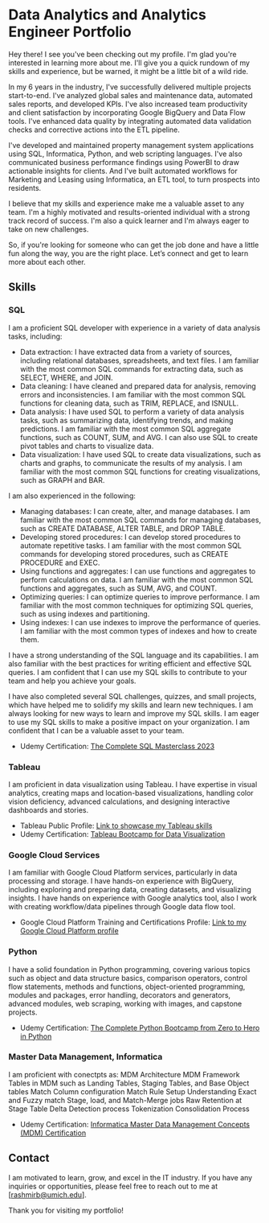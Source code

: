 # Data Analytics and Analytics Engineer Portfolio

Hey there! I see you've been checking out my profile. I'm glad you're interested in learning more about me. I'll give you a quick rundown of my skills and experience, but be warned, it might be a little bit of a wild ride.  

In my 6 years in the industry, I've successfully delivered multiple projects start-to-end. I've analyzed global sales and maintenance data, automated sales reports, and developed KPIs. I've also increased team productivity and client satisfaction by incorporating Google BigQuery and Data Flow tools. I've enhanced data quality by integrating automated data validation checks and corrective actions into the ETL pipeline.  

I've developed and maintained property management system applications using SQL, Informatica, Python, and web scripting languages. I've also communicated business performance findings using PowerBI to draw actionable insights for clients. And I've built automated workflows for Marketing and Leasing using Informatica, an ETL tool, to turn prospects into residents.  

I believe that my skills and experience make me a valuable asset to any team. I'm a highly motivated and results-oriented individual with a strong track record of success. I'm also a quick learner and I'm always eager to take on new challenges.  

So, if you're looking for someone who can get the job done and have a little fun along the way, you are the right place. Let’s connect and get to learn more about each other.   

## Skills

### SQL  
I am a proficient SQL developer with experience in a variety of data analysis tasks, including:
*	Data extraction: I have extracted data from a variety of sources, including relational databases, spreadsheets, and text files. I am familiar with the most common SQL commands for extracting data, such as SELECT, WHERE, and JOIN.
*	Data cleaning: I have cleaned and prepared data for analysis, removing errors and inconsistencies. I am familiar with the most common SQL functions for cleaning data, such as TRIM, REPLACE, and ISNULL.
*	Data analysis: I have used SQL to perform a variety of data analysis tasks, such as summarizing data, identifying trends, and making predictions. I am familiar with the most common SQL aggregate functions, such as COUNT, SUM, and AVG. I can also use SQL to create pivot tables and charts to visualize data.
*	Data visualization: I have used SQL to create data visualizations, such as charts and graphs, to communicate the results of my analysis. I am familiar with the most common SQL functions for creating visualizations, such as GRAPH and BAR.  
  
I am also experienced in the following:
*	Managing databases: I can create, alter, and manage databases. I am familiar with the most common SQL commands for managing databases, such as CREATE DATABASE, ALTER TABLE, and DROP TABLE.
*	Developing stored procedures: I can develop stored procedures to automate repetitive tasks. I am familiar with the most common SQL commands for developing stored procedures, such as CREATE PROCEDURE and EXEC.
*	Using functions and aggregates: I can use functions and aggregates to perform calculations on data. I am familiar with the most common SQL functions and aggregates, such as SUM, AVG, and COUNT.
*	Optimizing queries: I can optimize queries to improve performance. I am familiar with the most common techniques for optimizing SQL queries, such as using indexes and partitioning.
*	Using indexes: I can use indexes to improve the performance of queries. I am familiar with the most common types of indexes and how to create them.
  
I have a strong understanding of the SQL language and its capabilities. I am also familiar with the best practices for writing efficient and effective SQL queries. I am confident that I can use my SQL skills to contribute to your team and help you achieve your goals.  

I have also completed several SQL challenges, quizzes, and small projects, which have helped me to solidify my skills and learn new techniques. I am always looking for new ways to learn and improve my SQL skills.
I am eager to use my SQL skills to make a positive impact on your organization. I am confident that I can be a valuable asset to your team.

- Udemy Certification: [The Complete SQL Masterclass 2023](https://github.com/bhutadarashmi/Data-Analyst-Portfolio/blob/main/certifications/SQL.pdf)

### Tableau
I am proficient in data visualization using Tableau. I have expertise in visual analytics, creating maps and location-based visualizations, handling color vision deficiency, advanced calculations, and designing interactive dashboards and stories.

- Tableau Public Profile: [Link to showcase my Tableau skills](https://public.tableau.com/app/profile/rashmi.bhutada)
- Udemy Certification: [Tableau Bootcamp for Data Visualization](https://github.com/bhutadarashmi/Data-Analyst-Portfolio/blob/main/certifications/Tableau.pdf)

### Google Cloud Services
I am familiar with Google Cloud Platform services, particularly in data processing and storage. I have hands-on experience with BigQuery, including exploring and preparing data, creating datasets, and visualizing insights. I have hands on experience with Google analytics tool, also I work with creating workflow/data pipelines through Google data flow tool.

- Google Cloud Platform Training and Certifications Profile: [Link to my Google Cloud Platform profile](https://partner.cloudskillsboost.google/public_profiles/a1edd24f-41b1-43ba-8cd5-8fb83897a739)

### Python
I have a solid foundation in Python programming, covering various topics such as object and data structure basics, comparison operators, control flow statements, methods and functions, object-oriented programming, modules and packages, error handling, decorators and generators, advanced modules, web scraping, working with images, and capstone projects.

- Udemy Certification: [The Complete Python Bootcamp from Zero to Hero in Python](https://github.com/bhutadarashmi/Data-Analyst-Portfolio/blob/main/certifications/Python.pdf)

### Master Data Management, Informatica
I am proficient with conectpts as:
  MDM Architecture
  MDM Framework
  Tables in MDM such as Landing Tables, Staging Tables, and Base Object tables
  Match Column configuration
  Match Rule Setup
  Understanding Exact and Fuzzy match
  Stage, load, and Match-Merge jobs
  Raw Retention at Stage Table
  Delta Detection process
  Tokenization
  Consolidation Process

- Udemy Certification: [Informatica Master Data Management Concepts (MDM) Certification](https://github.com/bhutadarashmi/Data-Analyst-Portfolio/blob/main/certifications/MDM.pdf)

## Contact
I am motivated to learn, grow, and excel in the IT industry. If you have any inquiries or opportunities, please feel free to reach out to me at [rashmirb@umich.edu].

Thank you for visiting my portfolio!
